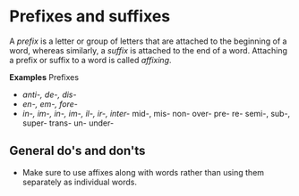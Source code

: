 # Prefixes and suffixes

A *prefix* is a letter or group of letters that are attached to the beginning of a word, whereas similarly, a *suffix* is attached to the end of a word. Attaching a prefix or suffix to a word is called *affixing*.

**Examples**
Prefixes
- *anti-, de-, dis-*
- *en-, em-, fore-*
- *in-, im-, in-, im-, il-, ir-, inter-*
mid-, mis-
non-
over-
pre-
re-
semi-, sub-, super-
trans-
un-
under-

## General do's and don'ts

- Make sure to use affixes along with words rather than using them separately as individual words.
